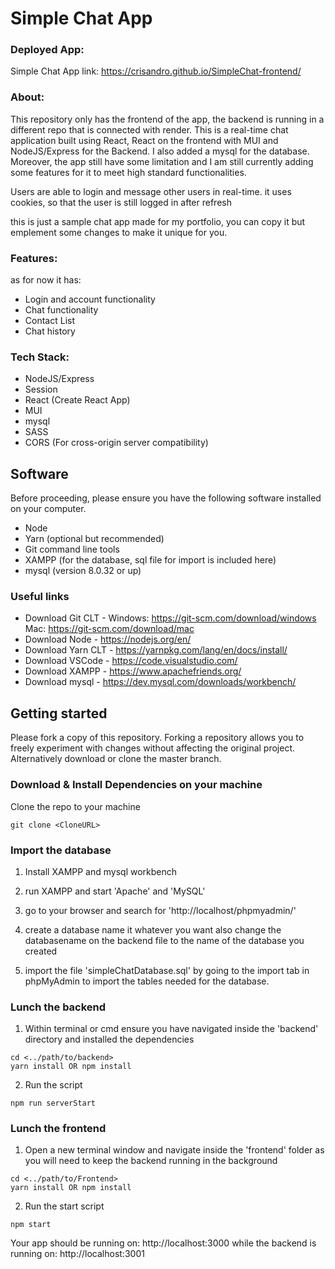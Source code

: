 # Simple Chat App

### Deployed App: 
 Simple Chat App link: https://crisandro.github.io/SimpleChat-frontend/

### About:

This repository only has the frontend of the app, the backend is running in a different repo that is connected with render.
This is a real-time chat application built using React, React on the frontend with MUI and NodeJS/Express for the Backend. I also added a mysql for the database.
Moreover, the app still have some limitation and I am still currently adding some features for it to meet high standard functionalities.

Users are able to login and message other users in real-time.
it uses cookies, so that the user is still logged in after refresh

this is just a sample chat app made for my portfolio, you can copy it but emplement some changes to make it unique for you.

### Features:
as for now it has:
*	Login and account functionality
* Chat functionality
*	Contact List 
*	Chat history

### Tech Stack:
* NodeJS/Express
* Session
* React (Create React App)
* MUI
* mysql
* SASS
* CORS (For cross-origin server compatibility)

## Software 
Before proceeding, please ensure you have the following software installed on your computer.

* Node
* Yarn (optional but recommended)
* Git command line tools
* XAMPP (for the database, sql file for import is included here)
* mysql (version 8.0.32 or up)

### Useful links

* Download Git CLT - Windows: https://git-scm.com/download/windows Mac: https://git-scm.com/download/mac
* Download Node - https://nodejs.org/en/
* Download Yarn CLT - https://yarnpkg.com/lang/en/docs/install/
* Download VSCode - https://code.visualstudio.com/
* Download XAMPP - https://www.apachefriends.org/
* Download mysql - https://dev.mysql.com/downloads/workbench/

## Getting started

Please fork a copy of this repository. Forking a repository allows you to freely experiment with changes without affecting the original project. Alternatively download or clone the master branch.

### Download & Install Dependencies on your machine 

Clone the repo to your machine 

```
git clone <CloneURL>
```

### Import the database

1) Install XAMPP and mysql workbench 

2) run XAMPP and start 'Apache' and 'MySQL'

3) go to your browser and search for 'http://localhost/phpmyadmin/'

4) create a database name it whatever you want also change the databasename on the backend file to the name of the database you created

5) import the file 'simpleChatDatabase.sql' by going to the import tab in phpMyAdmin to import the tables needed for the database.

### Lunch the backend

1)	Within terminal or cmd ensure you have navigated inside the 'backend' directory and installed the dependencies

```
cd <../path/to/backend> 
yarn install OR npm install
```

2) Run the script

``` 
npm run serverStart
```

### Lunch the frontend

1) Open a new terminal window and navigate inside the 'frontend' folder as you will need to keep the backend running in the background

```
cd <../path/to/Frontend> 
yarn install OR npm install
```

2) Run the start script

``` 
npm start
```

Your app should be running on: http://localhost:3000
while the backend is running on: http://localhost:3001
